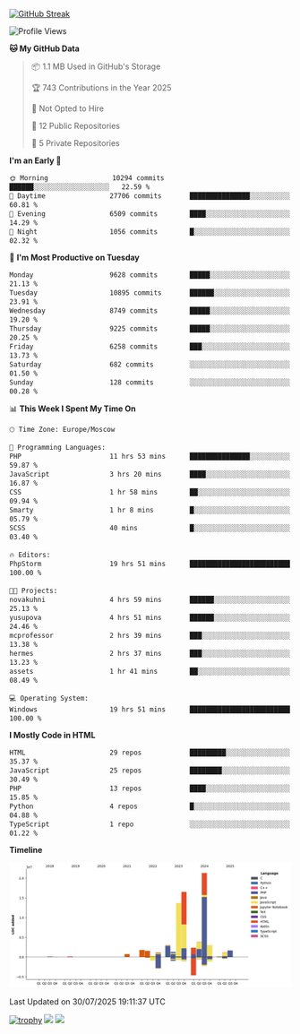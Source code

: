 [![GitHub Streak](https://github-readme-streak-stats.herokuapp.com/?user=yogik10)](https://git.io/streak-stats)
<!--START_SECTION:waka-->
![Profile Views](http://img.shields.io/badge/Profile%20Views-0-blue)

**🐱 My GitHub Data** 

> 📦 1.1 MB Used in GitHub's Storage 
 > 
> 🏆 743 Contributions in the Year 2025
 > 
> 🚫 Not Opted to Hire
 > 
> 📜 12 Public Repositories 
 > 
> 🔑 5 Private Repositories 
 > 
**I'm an Early 🐤** 

```text
🌞 Morning                10294 commits       ██████░░░░░░░░░░░░░░░░░░░   22.59 % 
🌆 Daytime                27706 commits       ███████████████░░░░░░░░░░   60.81 % 
🌃 Evening                6509 commits        ████░░░░░░░░░░░░░░░░░░░░░   14.29 % 
🌙 Night                  1056 commits        █░░░░░░░░░░░░░░░░░░░░░░░░   02.32 % 
```
📅 **I'm Most Productive on Tuesday** 

```text
Monday                   9628 commits        █████░░░░░░░░░░░░░░░░░░░░   21.13 % 
Tuesday                  10895 commits       ██████░░░░░░░░░░░░░░░░░░░   23.91 % 
Wednesday                8749 commits        █████░░░░░░░░░░░░░░░░░░░░   19.20 % 
Thursday                 9225 commits        █████░░░░░░░░░░░░░░░░░░░░   20.25 % 
Friday                   6258 commits        ███░░░░░░░░░░░░░░░░░░░░░░   13.73 % 
Saturday                 682 commits         ░░░░░░░░░░░░░░░░░░░░░░░░░   01.50 % 
Sunday                   128 commits         ░░░░░░░░░░░░░░░░░░░░░░░░░   00.28 % 
```


📊 **This Week I Spent My Time On** 

```text
🕑︎ Time Zone: Europe/Moscow

💬 Programming Languages: 
PHP                      11 hrs 53 mins      ███████████████░░░░░░░░░░   59.87 % 
JavaScript               3 hrs 20 mins       ████░░░░░░░░░░░░░░░░░░░░░   16.87 % 
CSS                      1 hr 58 mins        ██░░░░░░░░░░░░░░░░░░░░░░░   09.94 % 
Smarty                   1 hr 8 mins         █░░░░░░░░░░░░░░░░░░░░░░░░   05.79 % 
SCSS                     40 mins             █░░░░░░░░░░░░░░░░░░░░░░░░   03.40 % 

🔥 Editors: 
PhpStorm                 19 hrs 51 mins      █████████████████████████   100.00 % 

🐱‍💻 Projects: 
novakuhni                4 hrs 59 mins       ██████░░░░░░░░░░░░░░░░░░░   25.13 % 
yusupova                 4 hrs 51 mins       ██████░░░░░░░░░░░░░░░░░░░   24.46 % 
mcprofessor              2 hrs 39 mins       ███░░░░░░░░░░░░░░░░░░░░░░   13.38 % 
hermes                   2 hrs 37 mins       ███░░░░░░░░░░░░░░░░░░░░░░   13.23 % 
assets                   1 hr 41 mins        ██░░░░░░░░░░░░░░░░░░░░░░░   08.49 % 

💻 Operating System: 
Windows                  19 hrs 51 mins      █████████████████████████   100.00 % 
```

**I Mostly Code in HTML** 

```text
HTML                     29 repos            █████████░░░░░░░░░░░░░░░░   35.37 % 
JavaScript               25 repos            ████████░░░░░░░░░░░░░░░░░   30.49 % 
PHP                      13 repos            ████░░░░░░░░░░░░░░░░░░░░░   15.85 % 
Python                   4 repos             █░░░░░░░░░░░░░░░░░░░░░░░░   04.88 % 
TypeScript               1 repo              ░░░░░░░░░░░░░░░░░░░░░░░░░   01.22 % 
```



**Timeline**

![Lines of Code chart](https://raw.githubusercontent.com/Yogik10/Yogik10/main/assets/bar_graph.png)


 Last Updated on 30/07/2025 19:11:37 UTC
<!--END_SECTION:waka-->
[![trophy](https://github-profile-trophy.vercel.app/?username=yogik10)](https://github.com/ryo-ma/github-profile-trophy)
![](https://github-profile-summary-cards.vercel.app/api/cards/profile-details?username=yogik10&theme=solarized_dark)
![](https://github-profile-summary-cards.vercel.app/api/cards/most-commit-language?username=yogik10&theme=solarized_dark)



